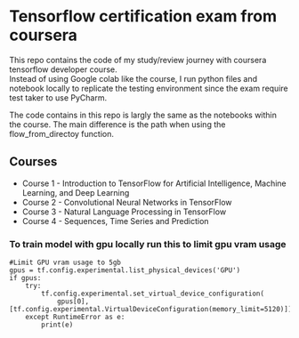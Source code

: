 # Tensorflow certification exam from coursera

This repo contains the code of my study/review journey with coursera tensorflow developer course. <br>
Instead of using Google colab like the course, I run python files and notebook locally to replicate the testing environment since the exam require test taker to use PyCharm.

The code contains in this repo is largly the same as the notebooks within the course. The main difference is the path when using the flow_from_directoy function.

## Courses
- Course 1 - Introduction to TensorFlow for Artificial Intelligence, Machine Learning, and Deep Learning
- Course 2 - Convolutional Neural Networks in TensorFlow
- Course 3 - Natural Language Processing in TensorFlow
- Course 4 - Sequences, Time Series and Prediction

### To train model with gpu locally run this to limit gpu vram usage
```
#Limit GPU vram usage to 5gb
gpus = tf.config.experimental.list_physical_devices('GPU')
if gpus:
    try:
        tf.config.experimental.set_virtual_device_configuration(
            gpus[0],[tf.config.experimental.VirtualDeviceConfiguration(memory_limit=5120)])
    except RuntimeError as e:
        print(e)
```